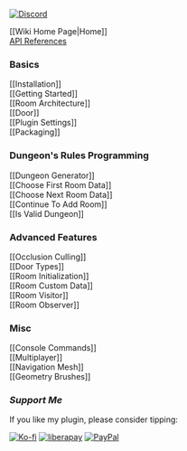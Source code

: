 [![Discord](https://img.shields.io/discord/1182461404092055574?logo=discord&logoColor=white&label=Discord&color=%235865F2)](https://discord.gg/YE2dPda2CC)

[[Wiki Home Page|Home]]\
[API References](https://benpyton.github.io/ProceduralDungeon/api)

### Basics
[[Installation]]\
[[Getting Started]]\
[[Room Architecture]]\
[[Door]]\
[[Plugin Settings]]\
[[Packaging]]

### Dungeon's Rules Programming
[[Dungeon Generator]]\
[[Choose First Room Data]]\
[[Choose Next Room Data]]\
[[Continue To Add Room]]\
[[Is Valid Dungeon]]

### Advanced Features
[[Occlusion Culling]]\
[[Door Types]]\
[[Room Initialization]]\
[[Room Custom Data]]\
[[Room Visitor]]\
[[Room Observer]]

### Misc
[[Console Commands]]\
[[Multiplayer]]\
[[Navigation Mesh]]\
[[Geometry Brushes]]

### *Support Me*
If you like my plugin, please consider tipping:

[![Ko-fi](https://img.shields.io/badge/Ko--fi-ff5f5f?style=for-the-badge)](https://ko-fi.com/M4M3NW2JV)
[![liberapay](https://img.shields.io/badge/liberapay-f6c915?style=for-the-badge)](https://liberapay.com/BenPyton/donate)
[![PayPal](https://img.shields.io/badge/PayPal-142c8e?style=for-the-badge)](https://www.paypal.com/donate/?hosted_button_id=9VWP66JU5DZXN)

